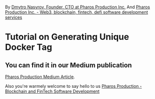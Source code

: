 By [Dmytro Nasyrov, Founder, CTO at Pharos Production Inc.](https://www.linkedin.com/in/dmytronasyrov/)
And [Pharos Production Inc. - Web3, blockchain, fintech, defi software development services](https://pharosproduction.com)

# Tutorial on Generating Unique  Docker Tag

## You can find it in our Medium publication
[Pharos Production Medium Article](https://medium.com/pharos-production/how-to-generate-unique-docker-tag-ee5cf4198663).

Also you're warmely welcome to say hello to us
[Pharos Production - Blockchain and FinTech Software Development](https://pharosproduction.com)
